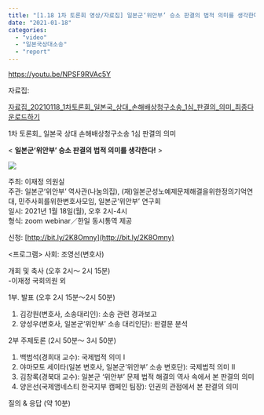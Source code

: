 ```yaml
---
title: "[1.18 1차 토론회 영상/자료집] 일본군‘위안부’ 승소 판결의 법적 의미를 생각한다!"
date: "2021-01-18"
categories: 
  - "video"
  - "일본국상대소송"
  - "report"
---
```


https://youtu.be/NPSF9RVAc5Y

자료집:

[자료집\_20210118\_1차토론회\_일본국\_상대\_손해배상청구소송\_1심\_판결의\_의미\_최종](https://r2.womenandwar.net/2021/01/자료집_20210118_1차토론회_일본국_상대_손해배상청구소송_1심_판결의_의미_최종.pdf)[다운로드하기](https://r2.womenandwar.net/2021/01/자료집_20210118_1차토론회_일본국_상대_손해배상청구소송_1심_판결의_의미_최종.pdf)

1차 토론회\_ 일본국 상대 손해배상청구소송 1심 판결의 의미

< **일본군‘위안부’ 승소 판결의 법적 의미를 생각한다!** >

![](https://r2.womenandwar.net/2021/01/웹자보0108일본국-상대-손해배상청구소송-1심-판결의-의미_토론회-724x1024.jpg)

주최: 이재정 의원실  
주관: 일본군‘위안부’ 역사관(나눔의집), (재)일본군성노예제문제해결을위한정의기억연대, 민주사회를위한변호사모임, 일본군‘위안부’ 연구회  
일시: 2021년 1월 18일(월), 오후 2시-4시  
형식: zoom webinar／한일 동시통역 제공

신청: [http://bit.ly/2K8Omny](http://bit.ly/2K8Omny)

<프로그램> 사회: 조영선(변호사)

개회 및 축사 (오후 2시〜 2시 15분)  
\-이재정 국회의원 외

1부. 발표 (오후 2시 15분〜2시 50분)

1. 김강원(변호사, 소송대리인): 소송 관련 경과보고
2. 양성우(변호사, 일본군‘위안부’ 소송 대리인단): 판결문 분석

2부 주제토론 (2시 50분〜 3시 50분)

1. 백범석(경희대 교수): 국제법적 의미 I
2. 야마모토 세이타(일본 변호사, 일본군‘위안부’ 소송 변호단): 국제법적 의미 II
3. 김창록(경북대 교수): 일본군 ‘위안부’ 문제 법적 해결의 역사 속에서 본 판결의 의미
4. 양은선(국제앰네스티 한국지부 캠페인 팀장): 인권의 관점에서 본 판결의 의미

질의 & 응답 (약 10분)
